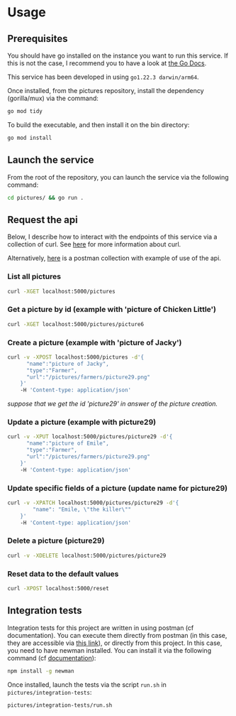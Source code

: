 # Usage

## Prerequisites

You should have go installed on the instance you want to run this service. If this is not the case, I
recommend you to have a look at [the Go Docs](https://go.dev/doc/install).

This service has been developed in using `go1.22.3 darwin/arm64`.

Once installed, from the pictures repository, install the dependency (gorilla/mux) via the command:

```bash
go mod tidy
```

To build the executable, and then install it on the bin directory:

```bash
go mod install
```

## Launch the service

From the root of the repository, you can launch the service via the following command:

```bash
cd pictures/ && go run .
```

## Request the api

Below, I describe how to interact with the endpoints of this service via a collection of curl.
See [here](https://curl.se/) for more information about curl.

Alternatively, [here](https://www.postman.com/letrome/workspace/farmhub/folder/7556688-6b67ca31-39ef-4887-8107-9719bf45b601?action=share&source=copy-link&creator=7556688&ctx=documentation)
is a postman collection with example of use of the api.

### List all pictures

```bash
curl -XGET localhost:5000/pictures
```

### Get a picture by id (example with 'picture of Chicken Little')

```bash
curl -XGET localhost:5000/pictures/picture6
```

### Create a picture (example with 'picture of Jacky')

```bash
curl -v -XPOST localhost:5000/pictures -d'{
      "name":"picture of Jacky",
      "type":"Farmer",
      "url":"/pictures/farmers/picture29.png"
    }'
    -H 'Content-type: application/json'
```

*suppose that we get the id 'picture29' in answer of the picture creation.*

### Update a picture (example with picture29)

```bash
curl -v -XPUT localhost:5000/pictures/picture29 -d'{
      "name":"picture of Emile",
      "type":"Farmer",
      "url":"/pictures/farmers/picture29.png"
    }'
    -H 'Content-type: application/json'
```

### Update specific fields of a picture (update name for picture29)

```bash
curl -v -XPATCH localhost:5000/pictures/picture29 -d'{
        "name": "Emile, \"the killer\""
    }'
    -H 'Content-type: application/json'
```

### Delete a picture (picture29)

```bash
curl -v -XDELETE localhost:5000/pictures/picture29
```

### Reset data to the default values

```bash
curl -XPOST localhost:5000/reset
```

## Integration tests

Integration tests for this project are written in using postman (cf documentation). You can execute them directly from
postman (in this case, they are accessible
via [this link](https://www.postman.com/letrome/workspace/farmhub/folder/7556688-557eed33-8ed6-4565-af4f-ba79c3756d49?action=share&source=copy-link&creator=7556688&ctx=documentation)),
or directly from this project. In this case, you need to have newman installed. You can install it via the following
command (cf [documentation](https://learning.postman.com/docs/collections/using-newman-cli/installing-running-newman/)):

```bash
npm install -g newman
```

Once installed, launch the tests via the script `run.sh` in `pictures/integration-tests`:

```bash
pictures/integration-tests/run.sh

